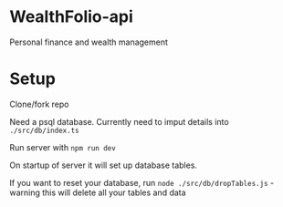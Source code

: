 # WealthFolio-api
Personal finance and wealth management

# Setup

Clone/fork repo

Need a psql database. Currently need to imput details into `./src/db/index.ts`

Run server with `npm run dev`

On startup of server it will set up database tables.

If you want to reset your database, run `node ./src/db/dropTables.js` - warning this will delete all your tables and data